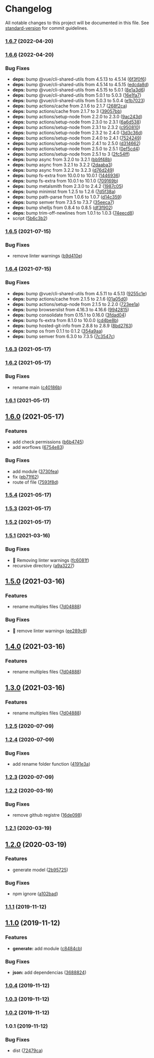 # Changelog

All notable changes to this project will be documented in this file. See [standard-version](https://github.com/conventional-changelog/standard-version) for commit guidelines.

### [1.6.7](https://github.com/Krnos/kronos/compare/v1.6.6...v1.6.7) (2022-04-20)

### [1.6.6](https://github.com/Krnos/kronos/compare/v1.6.5...v1.6.6) (2022-04-20)


### Bug Fixes

* **deps:** bump @vue/cli-shared-utils from 4.5.13 to 4.5.14 ([6f3f0f6](https://github.com/Krnos/kronos/commit/6f3f0f672c9bd35ce2633d92f9edf4e5143f0d1d))
* **deps:** bump @vue/cli-shared-utils from 4.5.14 to 4.5.15 ([edcda8d](https://github.com/Krnos/kronos/commit/edcda8d8eef4049a5fa6744a37cf3c00ec851565))
* **deps:** bump @vue/cli-shared-utils from 4.5.15 to 5.0.1 ([8e1a3d6](https://github.com/Krnos/kronos/commit/8e1a3d6c2e9e29c7eb3bea46fda4b127418eec5c))
* **deps:** bump @vue/cli-shared-utils from 5.0.1 to 5.0.3 ([16e1fa7](https://github.com/Krnos/kronos/commit/16e1fa76fcf5f81e542b66e410d2644a7afbc189))
* **deps:** bump @vue/cli-shared-utils from 5.0.3 to 5.0.4 ([e1b7023](https://github.com/Krnos/kronos/commit/e1b7023dc1a3d42cf0b08ef5add84db60b77dcd4))
* **deps:** bump actions/cache from 2.1.6 to 2.1.7 ([268f2ca](https://github.com/Krnos/kronos/commit/268f2ca17b97c9d7ec915df0f8c34bd41f54cfb4))
* **deps:** bump actions/cache from 2.1.7 to 3 ([39057bb](https://github.com/Krnos/kronos/commit/39057bb1669950f52cbc21428bd9e63ac5c6282e))
* **deps:** bump actions/setup-node from 2.2.0 to 2.3.0 ([9ac243d](https://github.com/Krnos/kronos/commit/9ac243d02d98270cd68d10506c9799c26c5f2b8f))
* **deps:** bump actions/setup-node from 2.3.0 to 2.3.1 ([6a6d538](https://github.com/Krnos/kronos/commit/6a6d53878b2b70f7cc0e39352da0f238eac1870a))
* **deps:** bump actions/setup-node from 2.3.1 to 2.3.2 ([c950810](https://github.com/Krnos/kronos/commit/c9508109bb28c46a67bed61b7b2fed4ed5c1650b))
* **deps:** bump actions/setup-node from 2.3.2 to 2.4.0 ([3d3c36d](https://github.com/Krnos/kronos/commit/3d3c36dcf92cb8222773147318f4fff43d2e1df5))
* **deps:** bump actions/setup-node from 2.4.0 to 2.4.1 ([7524249](https://github.com/Krnos/kronos/commit/7524249f97c6f080c5a2a4ca463f06c6d6dcb9f8))
* **deps:** bump actions/setup-node from 2.4.1 to 2.5.0 ([d314662](https://github.com/Krnos/kronos/commit/d314662014b459fc7d6baed037652e8854980c21))
* **deps:** bump actions/setup-node from 2.5.0 to 2.5.1 ([0ef5cd4](https://github.com/Krnos/kronos/commit/0ef5cd47bd366976e54ad2dfe0c57979016de183))
* **deps:** bump actions/setup-node from 2.5.1 to 3 ([2fc54ff](https://github.com/Krnos/kronos/commit/2fc54ffaec87451fc33af719a73d4ce425c68e91))
* **deps:** bump async from 3.2.0 to 3.2.1 ([bb9f48b](https://github.com/Krnos/kronos/commit/bb9f48b97501a1d943f805d0062fd2f3a197079d))
* **deps:** bump async from 3.2.1 to 3.2.2 ([2daaba3](https://github.com/Krnos/kronos/commit/2daaba370598c0aa3906d6cc80bb7c03d6a51e42))
* **deps:** bump async from 3.2.2 to 3.2.3 ([d76d249](https://github.com/Krnos/kronos/commit/d76d24975bf9e66021cac6bff54d2c6f0e18e690))
* **deps:** bump fs-extra from 10.0.0 to 10.0.1 ([1446936](https://github.com/Krnos/kronos/commit/144693609e03d8b0671f6d9332384a5b72d49ac5))
* **deps:** bump fs-extra from 10.0.1 to 10.1.0 ([709169b](https://github.com/Krnos/kronos/commit/709169b384f7d1cc557a65791a6cecdb959aa97c))
* **deps:** bump metalsmith from 2.3.0 to 2.4.2 ([1987c05](https://github.com/Krnos/kronos/commit/1987c05c2dfc42a49cfd77833dea13df9239445d))
* **deps:** bump minimist from 1.2.5 to 1.2.6 ([7d5f38a](https://github.com/Krnos/kronos/commit/7d5f38ab8a3e85ca60efb471fc274aee543f9301))
* **deps:** bump path-parse from 1.0.6 to 1.0.7 ([d14c359](https://github.com/Krnos/kronos/commit/d14c359d8800d6369bdd64815afb2110df6715cb))
* **deps:** bump semver from 7.3.5 to 7.3.7 ([35eeca7](https://github.com/Krnos/kronos/commit/35eeca79132e4e873eb67a8a92941051626ff88c))
* **deps:** bump shelljs from 0.8.4 to 0.8.5 ([df3f902](https://github.com/Krnos/kronos/commit/df3f9023b3482cd0b9705fa6cf2bd17dc444138a))
* **deps:** bump trim-off-newlines from 1.0.1 to 1.0.3 ([74eecd8](https://github.com/Krnos/kronos/commit/74eecd8fe5b12c10b53708cfb4752ce46147ca01))
* script ([5b6c3b2](https://github.com/Krnos/kronos/commit/5b6c3b2b868c0534e74fa0fd2c0d9022f19d87b0))

### [1.6.5](https://github.com/Krnos/kronos/compare/v1.6.4...v1.6.5) (2021-07-15)


### Bug Fixes

* remove linter warnings ([b9d410e](https://github.com/Krnos/kronos/commit/b9d410ebf8527817ac1c165c0beda2321ffdf4f8))

### [1.6.4](https://github.com/Krnos/kronos/compare/v1.6.3...v1.6.4) (2021-07-15)


### Bug Fixes

* **deps:** bump @vue/cli-shared-utils from 4.5.11 to 4.5.13 ([9255c1e](https://github.com/Krnos/kronos/commit/9255c1ecaf31f972beb0c27e693a7684df300e05))
* **deps:** bump actions/cache from 2.1.5 to 2.1.6 ([01a05d0](https://github.com/Krnos/kronos/commit/01a05d0a8a199ffe7beaf2b770cb93d2b34327a1))
* **deps:** bump actions/setup-node from 2.1.5 to 2.2.0 ([723ee1a](https://github.com/Krnos/kronos/commit/723ee1a9b010c15b95441a9255233720789753d2))
* **deps:** bump browserslist from 4.16.3 to 4.16.6 ([9942815](https://github.com/Krnos/kronos/commit/9942815f33d3463ed00b6382b08ef065130f97e1))
* **deps:** bump consolidate from 0.15.1 to 0.16.0 ([3fdad04](https://github.com/Krnos/kronos/commit/3fdad0445cfa11e637ea01bfb0ad7c97f1e9ad78))
* **deps:** bump fs-extra from 8.1.0 to 10.0.0 ([cd4be8b](https://github.com/Krnos/kronos/commit/cd4be8b59e51063e591890b152188d191fd7bce8))
* **deps:** bump hosted-git-info from 2.8.8 to 2.8.9 ([8bd2763](https://github.com/Krnos/kronos/commit/8bd27631e47bfea19fd374574edd6b8099ce76b4))
* **deps:** bump os from 0.1.1 to 0.1.2 ([354a9aa](https://github.com/Krnos/kronos/commit/354a9aacf8244e7c764b23b4f8232cdc64bd8667))
* **deps:** bump semver from 6.3.0 to 7.3.5 ([7c3547c](https://github.com/Krnos/kronos/commit/7c3547c05fb2506847d9f7b884d8dcce173bbea9))

### [1.6.3](https://github.com/Krnos/kronos/compare/v1.6.2...v1.6.3) (2021-05-17)

### [1.6.2](https://github.com/Krnos/kronos/compare/v1.6.0...v1.6.2) (2021-05-17)


### Bug Fixes

* rename main ([c40186b](https://github.com/Krnos/kronos/commit/c40186bfe837c6708d210e690d4a6ce1137215d4))

### [1.6.1](https://github.com/Krnos/kronos/compare/v1.6.0...v1.6.1) (2021-05-17)

## [1.6.0](https://github.com/Krnos/kronos/compare/v1.5.4...v1.6.0) (2021-05-17)


### Features

* add check permissions ([b6b4745](https://github.com/Krnos/kronos/commit/b6b47457de9ab135cfbd483dac3de7a9579f0c9e))
* add worflows ([6754e83](https://github.com/Krnos/kronos/commit/6754e83f7886f87a40fea7b817b3054a4caed98d))


### Bug Fixes

* add module ([3730fea](https://github.com/Krnos/kronos/commit/3730fea7bc889e3b8e483f4c2a8f68737b5a2805))
* fix ([eb71f62](https://github.com/Krnos/kronos/commit/eb71f62d7bb364118b052c40feefe69c1c91b0aa))
* route of file ([7593f8d](https://github.com/Krnos/kronos/commit/7593f8d6819c47906696e900b9d2f1f90536998e))

### [1.5.4](https://github.com/Krnos/kronos/compare/v1.5.3...v1.5.4) (2021-05-17)

### [1.5.3](https://github.com/Krnos/kronos/compare/v1.5.1...v1.5.3) (2021-05-17)

### [1.5.2](https://github.com/Krnos/kronos/compare/v1.5.1...v1.5.2) (2021-05-17)

### [1.5.1](https://github.com/Krnos/kronos/compare/v1.5.0...v1.5.1) (2021-03-16)


### Bug Fixes

* :rotating_light: Removing linter warnings ([fc6081f](https://github.com/Krnos/kronos/commit/fc6081f883390b91077eb0b4bb3e1880b7aa4ac0))
* recursive directory ([a9a3227](https://github.com/Krnos/kronos/commit/a9a3227fd0b8a49d7e36b77c0975b45e456ffc63))

## [1.5.0](https://github.com/Krnos/kronos/compare/v1.2.5...v1.5.0) (2021-03-16)


### Features

* rename multiples files ([7d04888](https://github.com/Krnos/kronos/commit/7d048880998ced2a1ce14f6faf1a90b9a348056f))


### Bug Fixes

* :rotating_light: remove linter warnings ([ee289c8](https://github.com/Krnos/kronos/commit/ee289c849b596a9f2efcc8a8ff7fc04b7be31323))

## [1.4.0](https://github.com/Krnos/kronos/compare/v1.2.5...v1.4.0) (2021-03-16)


### Features

* rename multiples files ([7d04888](https://github.com/Krnos/kronos/commit/7d048880998ced2a1ce14f6faf1a90b9a348056f))

## [1.3.0](https://github.com/Krnos/kronos/compare/v1.2.5...v1.3.0) (2021-03-16)


### Features

* rename multiples files ([7d04888](https://github.com/Krnos/kronos/commit/7d048880998ced2a1ce14f6faf1a90b9a348056f))

### [1.2.5](https://github.com/Krnos/kronos/compare/v1.2.4...v1.2.5) (2020-07-09)

### [1.2.4](https://github.com/Krnos/kronos/compare/v1.2.3...v1.2.4) (2020-07-09)


### Bug Fixes

* add rename folder function ([4191e3a](https://github.com/Krnos/kronos/commit/4191e3abaa8bee39f16271970677bea27253da6e))

### [1.2.3](https://github.com/Krnos/kronos/compare/v1.2.2...v1.2.3) (2020-07-09)

### [1.2.2](https://github.com/Krnos/kronos/compare/v1.2.1...v1.2.2) (2020-03-19)


### Bug Fixes

* remove github registre ([16de098](https://github.com/Krnos/kronos/commit/16de0980abe2bcdef4eb8e035cd34e7ccf98bde0))

### [1.2.1](https://github.com/Krnos/kronos/compare/v1.2.0...v1.2.1) (2020-03-19)

## [1.2.0](https://github.com/Krnos/kronos/compare/v1.1.1...v1.2.0) (2020-03-19)


### Features

* generate model ([2b95725](https://github.com/Krnos/kronos/commit/2b957254e6ab4ac08246953f310c1efce972c97c))


### Bug Fixes

* npm ignore ([a102bad](https://github.com/Krnos/kronos/commit/a102bad53693f050d2a215c94396384d07676827))

### [1.1.1](https://github.com/Krnos/kronos/compare/v1.1.0...v1.1.1) (2019-11-12)

## [1.1.0](https://github.com/Krnos/kronos/compare/v1.0.4...v1.1.0) (2019-11-12)


### Features

* **generate:** add module ([c8484cb](https://github.com/Krnos/kronos/commit/c8484cb8ea3697581a66988f54b97fface08ae04))


### Bug Fixes

* **json:** add dependencias ([3688824](https://github.com/Krnos/kronos/commit/368882499d48c0d3c12fa8b6c84874e840dbab55))

### [1.0.4](https://github.com/Krnos/kronos/compare/v1.0.3...v1.0.4) (2019-11-12)

### [1.0.3](https://github.com/Krnos/kronos/compare/v1.0.2...v1.0.3) (2019-11-12)

### [1.0.2](https://github.com/Krnos/kronos/compare/v1.0.1...v1.0.2) (2019-11-12)

### 1.0.1 (2019-11-12)


### Bug Fixes

* dist ([72479ca](https://github.com/Krnos/kronos/commit/72479ca1470f93b1512c2160ec686e414bef3b34))
